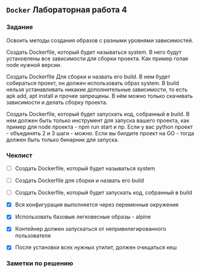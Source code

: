 ## `Docker` Лабораторная работа 4

### Задание

Освоить методы создания образов с разными уровнями зависимостей.

Создать Dockerfile, который будет называться system. В него будут установлены все зависимости для сборки проекта. Как пример голая node нужной версии.

Создать Dockerfile Для сборки и назвать его build. В нем будет собираться проект, он должен использовать образ system. В build нельзя устанавливать никакие дополнительные зависимости, то есть apk add, apt install и прочее запрещены. В нём можно только скачивать зависимости и делать сборку проекта.

Создать Dockerfile, который будет запускать код, собранный в build. В нем должен быть только инструмент для запуска вашего проекта, как пример для node проекта - npm run start и пр. Если у вас python проект - объединять 2 и 3 шаги - можно. Если вы билдите проект на GO - тогда должен быть только бинарник для запуска.


### Чеклист

- [ ] Создать Dockerfile, который будет называться system
- [ ] Создать Dockerfile для сборки и назвать его build
- [ ] Создать Dockerfile, который будет запускать код, собранный в build
- [x] Вся конфигурация выполняется через переменные окружения
- [x] Использовать базовые легковесные образы - alpine
- [x] Контейнер должен запускаться от непривилегированного пользователя
- [x] После установки всех нужных утилит, должен очищаться кеш


### Заметки по решению
